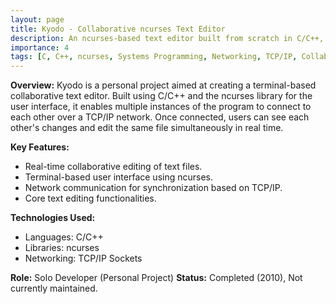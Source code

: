 ```yaml
---
layout: page
title: Kyodo - Collaborative ncurses Text Editor
description: An ncurses-based text editor built from scratch in C/C++, allowing multiple users to connect via TCP/IP and collaboratively edit files in real time.
importance: 4
tags: [C, C++, ncurses, Systems Programming, Networking, TCP/IP, Collaboration, Tooling, Text Editor]
---
```


**Overview:**
Kyodo is a personal project aimed at creating a terminal-based collaborative text editor. Built using C/C++ and the ncurses library for the user interface, it enables multiple instances of the program to connect to each other over a TCP/IP network. Once connected, users can see each other's changes and edit the same file simultaneously in real time.

**Key Features:**
*   Real-time collaborative editing of text files.
*   Terminal-based user interface using ncurses.
*   Network communication for synchronization based on TCP/IP.
*   Core text editing functionalities.

**Technologies Used:**
*   Languages: C/C++
*   Libraries: ncurses
*   Networking: TCP/IP Sockets

**Role:** Solo Developer (Personal Project)
**Status:** Completed (2010), Not currently maintained.
